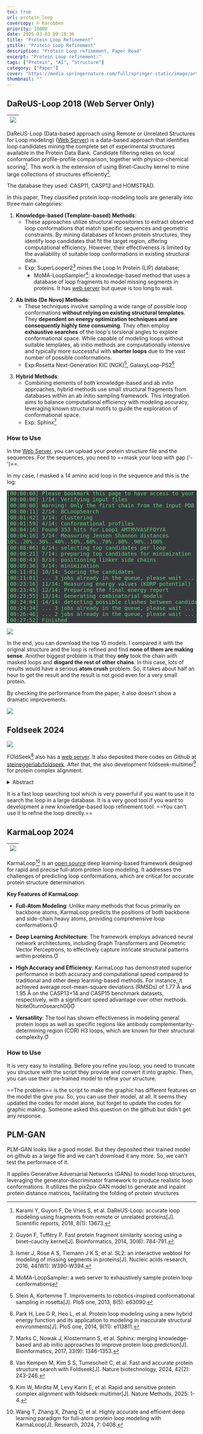 ```yaml
---
toc: true
url: protein_loop
covercopy: © Karobben
priority: 10000
date: 2025-03-03 09:19:36
title: "Protein Loop Refinement"
ytitle: "Protein Loop Refinement"
description: "Protein Loop refinement, Paper Read"
excerpt: "Protein Loop refinement:"
tags: ["Protein", "AI", "Structure"]
category: ["Paper"]
cover: "https://media.springernature.com/full/springer-static/image/art%3A10.1038%2Fs41587-023-01773-0/MediaObjects/41587_2023_1773_Fig1_HTML.png"
thumbnail: ""
---
```



## DaReUS-Loop 2018 (Web Server Only)

|![](https://media.springernature.com/full/springer-static/image/art%3A10.1038%2Fs41598-018-32079-w/MediaObjects/41598_2018_32079_Fig1_HTML.png)|
|:-:|


DaReUS-Loop (Data-based approach using Remote or Unrelated Structures for Loop modeling) ([Web Server](https://mobyle.rpbs.univ-paris-diderot.fr/cgi-bin/portal.py#forms::DaReUS-Loop)) is a data-based approach that identifies loop candidates mining the complete set of experimental structures available in the Protein Data Bank. Candidate filtering relies on local conformation profile-profile comparison, together with physico-chemical scoring[^karami2018dareus]. This work is the extension of using Binet-Cauchy kernel to mine large collections of structures efficiently[^guyon2014fast].

[^guyon2014fast]: Guyon F, Tufféry P. Fast protein fragment similarity scoring using a binet–cauchy kernel[J]. Bioinformatics, 2014, 30(6): 784-791.

[^karami2018dareus]: Karami Y, Guyon F, De Vries S, et al. DaReUS-Loop: accurate loop modeling using fragments from remote or unrelated proteins[J]. Scientific reports, 2018, 8(1): 13673.


The database they used: CASP11, CASP12 and HOMSTRAD.


In this paper, They classified protein loop-modeling tools are generally into three main categories:

1. **Knowledge-based (Template-based) Methods**:
   - These approaches utilize structural repositories to extract observed loop conformations that match specific sequences and geometric constraints. By mining databases of known protein structures, they identify loop candidates that fit the target region, offering computational efficiency. However, their effectiveness is limited by the availability of suitable loop conformations in existing structural data.
   - Exp: SuperLooper2[^ismer2016sl2] mines the Loop In Protein (LIP) database; 
        - MoMA-LoopSampler[^barozet2022moma]: a knowledge-based method that uses a database of loop fragments to model missing segments in proteins. It has [web server](https://moma.laas.fr/results/) but queue is too long to wait.



[^ismer2016sl2]: Ismer J, Rose A S, Tiemann J K S, et al. SL2: an interactive webtool for modeling of missing segments in proteins[J]. Nucleic acids research, 2016, 44(W1): W390-W394.
[^barozet2022moma]: MoMA-LoopSampler: a web server to exhaustively sample protein loop conformations


2. **Ab Initio (De Novo) Methods**:
   - These techniques involve sampling a wide range of possible loop conformations **without relying on existing structural templates**. They **dependent on energy optimization techniques and are consequently highly time consuming**. They often employ **exhaustive searches** of the loop's torsional angles to explore conformational space. While capable of modeling loops without suitable templates, ab initio methods are computationally intensive and typically more successful with **shorter loops** due to the vast number of possible conformations.
   - Exp:Rosetta Next-Generation KIC (NGK)[^stein2013improvements], GalaxyLoop-PS2[^park2014protein]

[^park2014protein]: Park H, Lee G R, Heo L, et al. Protein loop modeling using a new hybrid energy function and its application to modeling in inaccurate structural environments[J]. PloS one, 2014, 9(11): e113811.
[^stein2013improvements]: Stein A, Kortemme T. Improvements to robotics-inspired conformational sampling in rosetta[J]. PloS one, 2013, 8(5): e63090.

3. **Hybrid Methods**:
   - Combining elements of both knowledge-based and ab initio approaches, hybrid methods use small structural fragments from databases within an ab initio sampling framework. This integration aims to balance computational efficiency with modeling accuracy, leveraging known structural motifs to guide the exploration of conformational space.
    - Exp: Sphinx[^marks2017sphinx]


[^marks2017sphinx]: Marks C, Nowak J, Klostermann S, et al. Sphinx: merging knowledge-based and ab initio approaches to improve protein loop prediction[J]. Bioinformatics, 2017, 33(9): 1346-1353.


### How to Use

In the [Web Server](https://mobyle.rpbs.univ-paris-diderot.fr/cgi-bin/portal.py#forms::DaReUS-Loop), you can upload your protein structure file and the sequences. 
For the sequences, you need to ==mask your loop with gap ('-')==.

In my case, I masked a 14 amino acid loop in the sequence and this is the log:
<pre>
[00:00:00] Please bookmark this page to have access to your results!
[00:00:00] 1/14: Verifying input files
[00:00:00] Warning! Only the first chain from the input PDB is considered!
[00:00:11] 2/14: BCLoopSearch
[00:01:42] 3/14: clustering
[00:01:59] 4/14: Conformational profiles
[00:04:16] Found 353 hits for Loop1_AMTMVVASFFQYYA
[00:04:16] 5/14: Measuring Jensen Shannon distances
10%..20%..30%..40%..50%..60%..70%..80%..90%..100%
[00:08:06] 6/14: selecting top candidates per loop
[00:08:21] 7/14: preparing top candidates for minimization
[00:08:43] 8/14: positioning linker side chains
[00:09:36] 9/14: minimization
[00:11:01] 10/14: Scoring the candidates
[00:11:01] ... 3 jobs already in the queue, please wait ...
[00:23:16] 11/14: Measuring energy values (KORP potential)
[00:23:45] 12/14: Preparing the final energy report
[00:23:55] 13/14: Generating combinatorial models
[00:24:04] 14/14: detecting possible clashes between candidates
[00:24:34] ... 3 jobs already in the queue, please wait ...
[00:26:46] ... 2 jobs already in the queue, please wait ...
[00:27:52] Finished
</pre>

![](https://imgur.com/vzrRJXM.png)

In the end, you can download the top  10 models.
I compared it with the original structure and the loop is refined and find **none of them are making sense**. Another biggest problem is that they **only** took the chain with masked loops and **disgard the rest of other chains**. In this case, lots of results would have a serious **atom crush** problem. So, it takes about half an hour to get the result and the result is not good even for a very small protein.

By checking the performance from the paper, it also doesn't show a dramatic improvements.

![](https://media.springernature.com/full/springer-static/image/art%3A10.1038%2Fs41598-018-32079-w/MediaObjects/41598_2018_32079_Fig5_HTML.png)


## Foldseek 2024

![](https://media.springernature.com/full/springer-static/image/art%3A10.1038%2Fs41587-023-01773-0/MediaObjects/41587_2023_1773_Fig1_HTML.png)

FOldSeek[^van2024fast] also has a [web server](https://search.foldseek.com). It also deposited there codes on Github at [steineggerlab/foldseek](https://github.com/steineggerlab/foldseek). After that, the also development foldseek-multimer[^kim2025rapid] for protein complex alignment.

[^van2024fast]: Van Kempen M, Kim S S, Tumescheit C, et al. Fast and accurate protein structure search with Foldseek[J]. Nature biotechnology, 2024, 42(2): 243-246.
[^kim2025rapid]: Kim W, Mirdita M, Levy Karin E, et al. Rapid and sensitive protein complex alignment with foldseek-multimer[J]. Nature Methods, 2025: 1-4.

<details><summary>Abstract</summary>
As structure prediction methods are generating millions of publicly available protein structures, searching these databases is becoming a bottleneck. Foldseek aligns the structure of a query protein against a database by describing tertiary amino acid interactions within proteins as sequences over a structural alphabet. Foldseek decreases computation times by four to five orders of magnitude with 86%, 88% and 133% of the sensitivities of Dali, TM-align and CE, respectively.
</details>


It is a fast loop searching tool which is very powerful if you want to use it to search the loop in a large database. It is a very good tool if you want to development a new knowledge-based loop refinement tool. ==You can't use it to refine the loop directly.==


## KarmaLoop 2024

|![](https://spj.science.org/cms/10.34133/research.0408/asset/ccac7451-395e-4551-b33e-ed4cf0bd212d/assets/graphic/research.0408.fig.001.jpg)|
|:-:|

KarmaLoop[^wang2024highly] is an [open source](https://github.com/karma211225/KarmaLoop) deep learning-based framework designed for rapid and precise full-atom protein loop modeling. It addresses the challenges of predicting loop conformations, which are critical for accurate protein structure determination.

**Key Features of KarmaLoop**:

- **Full-Atom Modeling**: Unlike many methods that focus primarily on backbone atoms, KarmaLoop predicts the positions of both backbone and side-chain heavy atoms, providing comprehensive loop conformations.

- **Deep Learning Architecture**: The framework employs advanced neural network architectures, including Graph Transformers and Geometric Vector Perceptrons, to effectively capture intricate structural patterns within proteins.

- **High Accuracy and Efficiency**: KarmaLoop has demonstrated superior performance in both accuracy and computational speed compared to traditional and other deep learning-based methods. For instance, it achieved average root-mean-square deviations (RMSDs) of 1.77 Å and 1.95 Å on the CASP13+14 and CASP15 benchmark datasets, respectively, with a significant speed advantage over other methods. citeturn0search0

- **Versatility**: The tool has shown effectiveness in modeling general protein loops as well as specific regions like antibody complementarity-determining region (CDR) H3 loops, which are known for their structural complexity.


[^wang2024highly]: Wang T, Zhang X, Zhang O, et al. Highly accurate and efficient deep learning paradigm for full-atom protein loop modeling with KarmaLoop[J]. Research, 2024, 7: 0408.

### How to Use

It is very easy to installing.
Before you refine you loop, you need to truncate you structure with the script they provide and convert it into graphic. Then, you can use their pre-trained model to refine your structure. 

==The problem== is the script to make the graphic has different features on the model the give you. So, you can use their model, at all. It seems they updated the codes for model alone, but forget to update the codes for graphic making. Someone asked this question on the github but didn't get any response. 



<style>
pre {
  background-color:#38393d;
  color: #5fd381;
}
</style>


## PLM-GAN

PLM-GAN looks like a good model. But they deposited their trained model on github as a large file and we can't download it any more. So, we can't test the performace of it.

It applies Generative Adversarial Networks (GANs) to model loop structures, leveraging the generator-discriminator framework to produce realistic loop conformations. It utilizes the pix2pix GAN model to generate and inpaint protein distance matrices, facilitating the folding of protein structures
